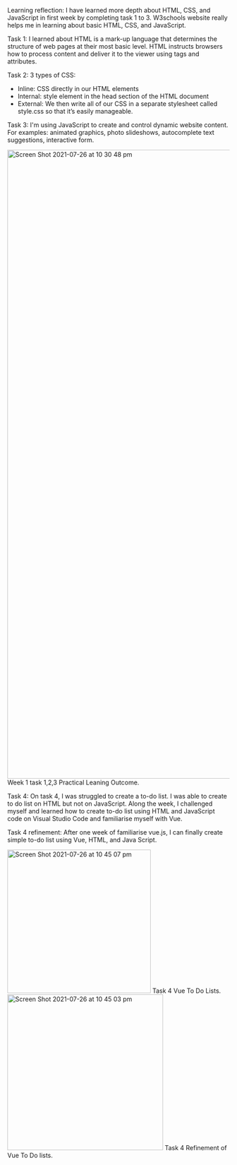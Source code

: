 Learning reflection: I have learned more depth about HTML, CSS, and JavaScript in first week by completing task 1 to 3.
W3schools website really helps me in learning about basic HTML, CSS, and JavaScript. 

Task 1: I learned about HTML is a mark-up language that determines the structure of web pages at their most basic level. HTML instructs browsers how to process content and deliver it to the viewer using tags and attributes.  

Task 2:
3 types of CSS:
-	Inline: CSS directly in our HTML elements
-	Internal: style element in the head section of the HTML document
-	External: We then write all of our CSS in a separate stylesheet called style.css so that it’s easily manageable.

Task 3: I'm using JavaScript to create and control dynamic website content. For examples: animated graphics, photo slideshows, autocomplete text suggestions, interactive form.

<img width="1425" alt="Screen Shot 2021-07-26 at 10 30 48 pm" src="https://user-images.githubusercontent.com/87454125/126988964-474104fe-2322-40f0-90c1-9284bc25c16a.png"> Week 1 task 1,2,3 Practical Leaning Outcome.

Task 4: On task 4, I was struggled to create a to-do list. I was able to create to do list on HTML but not on JavaScript. Along the week, I challenged myself and learned how to create to-do list using HTML and JavaScript code on Visual Studio Code and familiarise myself with Vue.

Task 4 refinement: After one week of familiarise vue.js, I can finally create simple to-do list using Vue, HTML, and Java Script. 

<img width="325" alt="Screen Shot 2021-07-26 at 10 45 07 pm" src="https://user-images.githubusercontent.com/87454125/126990852-e0bc64dd-b691-4678-925c-980ddd9d6f1f.png"> 
Task 4 Vue To Do Lists.

<img width="353" alt="Screen Shot 2021-07-26 at 10 45 03 pm" src="https://user-images.githubusercontent.com/87454125/126990873-1960d910-53cd-4b94-b8b2-103bffdf3c02.png"> 
Task 4 Refinement of Vue To Do lists.


